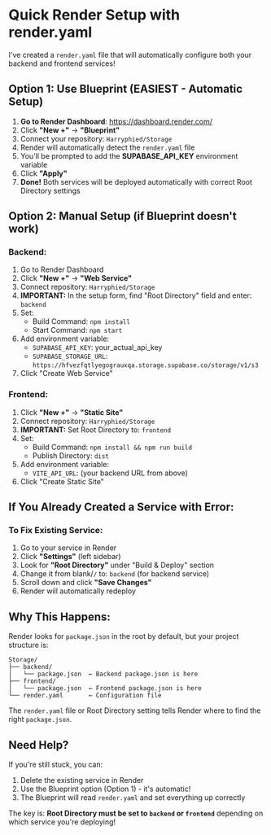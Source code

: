 # Quick Render Setup with render.yaml

I've created a `render.yaml` file that will automatically configure both your backend and frontend services!

## Option 1: Use Blueprint (EASIEST - Automatic Setup)

1. **Go to Render Dashboard**: https://dashboard.render.com/
2. Click **"New +"** → **"Blueprint"**
3. Connect your repository: `Harryphied/Storage`
4. Render will automatically detect the `render.yaml` file
5. You'll be prompted to add the **SUPABASE_API_KEY** environment variable
6. Click **"Apply"**
7. **Done!** Both services will be deployed automatically with correct Root Directory settings

## Option 2: Manual Setup (if Blueprint doesn't work)

### Backend:
1. Go to Render Dashboard
2. Click **"New +"** → **"Web Service"**
3. Connect repository: `Harryphied/Storage`
4. **IMPORTANT:** In the setup form, find "Root Directory" field and enter: `backend`
5. Set:
   - Build Command: `npm install`
   - Start Command: `npm start`
6. Add environment variable:
   - `SUPABASE_API_KEY`: your_actual_api_key
   - `SUPABASE_STORAGE_URL`: `https://hfvezfqtlyegograuxqa.storage.supabase.co/storage/v1/s3`
7. Click "Create Web Service"

### Frontend:
1. Click **"New +"** → **"Static Site"**
2. Connect repository: `Harryphied/Storage`
3. **IMPORTANT:** Set Root Directory to: `frontend`
4. Set:
   - Build Command: `npm install && npm run build`
   - Publish Directory: `dist`
5. Add environment variable:
   - `VITE_API_URL`: (your backend URL from above)
6. Click "Create Static Site"

## If You Already Created a Service with Error:

### To Fix Existing Service:
1. Go to your service in Render
2. Click **"Settings"** (left sidebar)
3. Look for **"Root Directory"** under "Build & Deploy" section
4. Change it from blank/`/` to: `backend` (for backend service)
5. Scroll down and click **"Save Changes"**
6. Render will automatically redeploy

## Why This Happens:

Render looks for `package.json` in the root by default, but your project structure is:
```
Storage/
├── backend/
│   └── package.json  ← Backend package.json is here
├── frontend/
│   └── package.json  ← Frontend package.json is here
└── render.yaml       ← Configuration file
```

The `render.yaml` file or Root Directory setting tells Render where to find the right `package.json`.

## Need Help?

If you're still stuck, you can:
1. Delete the existing service in Render
2. Use the Blueprint option (Option 1) - it's automatic!
3. The Blueprint will read `render.yaml` and set everything up correctly

The key is: **Root Directory must be set to `backend` or `frontend`** depending on which service you're deploying!

